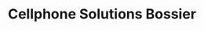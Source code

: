---
title: "Cellphone Solutions Bossier"
url: /bossier-city/cellphone-solutions-bossier/
shop: Handy
---